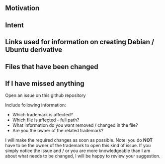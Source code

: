 ## Motivation

## Intent

## Links used for information on creating Debian / Ubuntu derivative

## Files that have been changed

## If I have missed anything
Open an issue on this github repository

Include following information:
* Which trademark is affected?
* Which file is affected - full path?
* What information do you want removed / changed in the file?
* Are you the owner of the related trademark?

I will make the required changes as soon as possible.
Note: you do **NOT** have to be the owner of the trademark to open this kind of issue. If you simply notice the issue and / or you are more knowledgeable than I am about what needs to be changed, I will be happy to review your suggestion.
